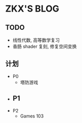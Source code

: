 # ZKX'S BLOG

## TODO
- 线性代数, 高等数学复习
- 香肠 shader 复刻, 修复空间变换


## 计划

- P0
	- 塔防游戏 
- P1
	- 
- P2
	- Games 103